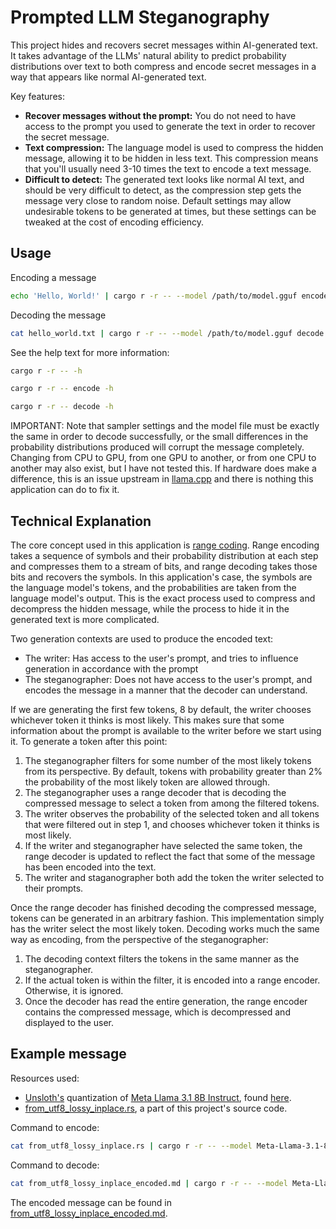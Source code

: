 # Prompted LLM Steganography
This project hides and recovers secret messages within AI-generated text. It takes advantage of the LLMs' natural ability to predict probability distributions over text to both compress and encode secret messages in a way that appears like normal AI-generated text.

Key features:

* **Recover messages without the prompt:** You do not need to have access to the prompt you used to generate the text in order to recover the secret message.
* **Text compression:** The language model is used to compress the hidden message, allowing it to be hidden in less text. This compression means that you'll usually need 3-10 times the text to encode a text message.
* **Difficult to detect:** The generated text looks like normal AI text, and should be very difficult to detect, as the compression step gets the message very close to random noise. Default settings may allow undesirable tokens to be generated at times, but these settings can be tweaked at the cost of encoding efficiency.

## Usage
Encoding a message
```bash
echo 'Hello, World!' | cargo r -r -- --model /path/to/model.gguf encode 'Write a paragraph explaning the origins of the term "Hello, World!".' | tee hello_world.txt
```

Decoding the message
```bash
cat hello_world.txt | cargo r -r -- --model /path/to/model.gguf decode | tee decoded.txt
```

See the help text for more information:
```bash
cargo r -r -- -h
```
```bash
cargo r -r -- encode -h
```
```bash
cargo r -r -- decode -h
```

IMPORTANT: Note that sampler settings and the model file must be exactly the same in order to decode successfully, or the small differences in the probability distributions produced will corrupt the message completely. Changing from CPU to GPU, from one GPU to another, or from one CPU to another may also exist, but I have not tested this. If hardware does make a difference, this is an issue upstream in [llama.cpp](https://github.com/ggerganov/llama.cpp) and there is nothing this application can do to fix it.

## Technical Explanation
The core concept used in this application is [range coding](https://en.wikipedia.org/wiki/Range_coding). Range encoding takes a sequence of symbols and their probability distribution at each step and compresses them to a stream of bits, and range decoding takes those bits and recovers the symbols. In this application's case, the symbols are the language model's tokens, and the probabilities are taken from the language model's output. This is the exact process used to compress and decompress the hidden message, while the process to hide it in the generated text is more complicated.

Two generation contexts are used to produce the encoded text:
* The writer: Has access to the user's prompt, and tries to influence generation in accordance with the prompt
* The steganographer: Does not have access to the user's prompt, and encodes the message in a manner that the decoder can understand.

If we are generating the first few tokens, 8 by default, the writer chooses whichever token it thinks is most likely. This makes sure that some information about the prompt is available to the writer before we start using it. To generate a token after this point:
1. The steganographer filters for some number of the most likely tokens from its perspective. By default, tokens with probability greater than 2% the probability of the most likely token are allowed through.
2. The steganographer uses a range decoder that is decoding the compressed message to select a token from among the filtered tokens.
3. The writer observes the probability of the selected token and all tokens that were filtered out in step 1, and chooses whichever token it thinks is most likely.
4. If the writer and steganographer have selected the same token, the range decoder is updated to reflect the fact that some of the message has been encoded into the text.
5. The writer and staganographer both add the token the writer selected to their prompts.

Once the range decoder has finished decoding the compressed message, tokens can be generated in an arbitrary fashion. This implementation simply has the writer select the most likely token. Decoding works much the same way as encoding, from the perspective of the steganographer:
1. The decoding context filters the tokens in the same manner as the steganographer.
2. If the actual token is within the filter, it is encoded into a range encoder. Otherwise, it is ignored.
3. Once the decoder has read the entire generation, the range encoder contains the compressed message, which is decompressed and displayed to the user.

## Example message
Resources used:
- [Unsloth's](https://huggingface.co/unsloth) quantization of [Meta Llama 3.1 8B Instruct](https://huggingface.co/meta-llama/Llama-3.1-8B-Instruct), found [here](https://huggingface.co/unsloth/Llama-3.1-8B-Instruct-GGUF/blob/main/Llama-3.1-8B-Instruct-UD-Q4_K_XL.gguf).
- [from\_utf8\_lossy\_inplace.rs](from_utf8_lossy_inplace.rs), a part of this project's source code.

Command to encode:
```bash
cat from_utf8_lossy_inplace.rs | cargo r -r -- --model Meta-Llama-3.1-8B-Instruct-Q5_K_M.gguf encode 'Explain UTF-8 in detail.' | tee from_utf8_lossy_inplace_encoded.md
```

Command to decode:
```bash
cat from_utf8_lossy_inplace_encoded.md | cargo r -r -- --model Meta-Llama-3.1-8B-Instruct-Q5_K_M.gguf decode | tee from_utf8_lossy_inplace_decoded.rs
```

The encoded message can be found in [from\_utf8\_lossy\_inplace\_encoded.md](from_utf8_lossy_inplace_encoded.md).
